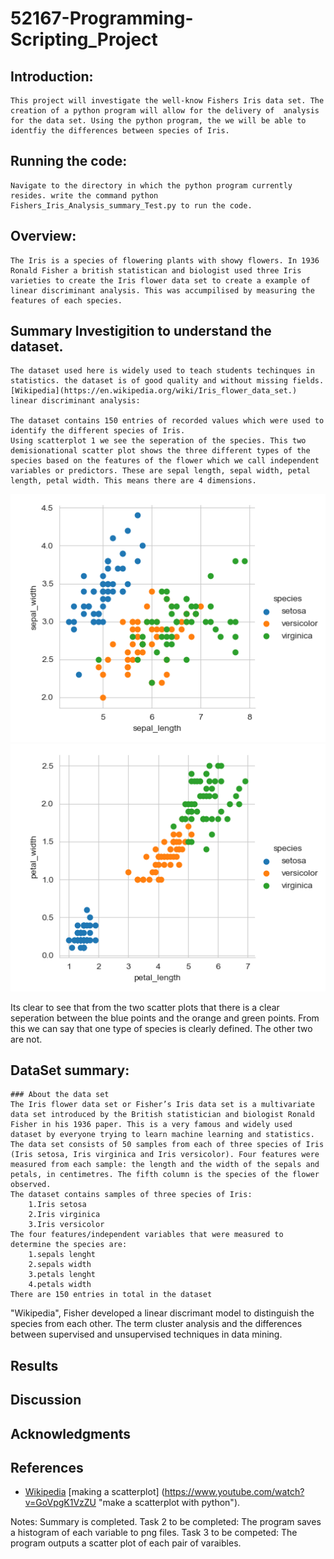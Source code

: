 # 52167-Programming-Scripting_Project
## Introduction:

    This project will investigate the well-know Fishers Iris data set. The creation of a python program will allow for the delivery of  analysis for the data set. Using the python program, the we will be able to identfiy the differences between species of Iris.
## Running the code: 
    Navigate to the directory in which the python program currently resides. write the command python Fishers_Iris_Analysis_summary_Test.py to run the code. 
## Overview:
    The Iris is a species of flowering plants with showy flowers. In 1936 Ronald Fisher a british statistican and biologist used three Iris varieties to create the Iris flower data set to create a example of linear discriminant analysis. This was accumpilised by measuring the features of each species.      
## Summary Investigition to understand the dataset.
    The dataset used here is widely used to teach students techinques in statistics. the dataset is of good quality and without missing fields.
    [Wikipedia](https://en.wikipedia.org/wiki/Iris_flower_data_set.)
    linear discriminant analysis: 
    
    The dataset contains 150 entries of recorded values which were used to identify the different species of Iris.
    Using scatterplot 1 we see the seperation of the species. This two demisionational scatter plot shows the three different types of the species based on the features of the flower which we call independent variables or predictors. These are sepal length, sepal width, petal length, petal width. This means there are 4 dimensions.
![](Scatter_plot_sepal_length_sepal_width.png)![](Scatter_plot_petal_length_petal_width.png)
   
Its clear to see that from the two scatter plots that there is a clear seperation between the blue points and the orange and green points. From this we can say that one type of species is clearly defined. The other two are not.  
 ## DataSet summary:
    ### About the data set
    The Iris flower data set or Fisher’s Iris data set is a multivariate data set introduced by the British statistician and biologist Ronald Fisher in his 1936 paper. This is a very famous and widely used dataset by everyone trying to learn machine learning and statistics. The data set consists of 50 samples from each of three species of Iris (Iris setosa, Iris virginica and Iris versicolor). Four features were measured from each sample: the length and the width of the sepals and petals, in centimetres. The fifth column is the species of the flower observed. 
    The dataset contains samples of three species of Iris:
        1.Iris setosa
        2.Iris virginica
        3.Iris versicolor
    The four features/independent variables that were measured to determine the species are: 
        1.sepals lenght
        2.sepals width
        3.petals lenght
        4.petals width
    There are 150 entries in total in the dataset
    
"Wikipedia", Fisher developed a linear discrimant model to distinguish the species from each other. 
The  term cluster analysis and the differences between supervised and unsupervised techniques in data mining.   
## Results
## Discussion
## Acknowledgments
## References
 * [Wikipedia](https://en.wikipedia.org/wiki/Iris_flower_data_set.)
   [making a scatterplot] (https://www.youtube.com/watch?v=GoVpgK1VzZU "make a scatterplot with python"). 
 
Notes: 
Summary is completed.
Task 2 to be completed: The program saves a histogram of each variable to png files.
Task 3 to be competed: The program outputs a scatter plot of each pair of varaibles.
